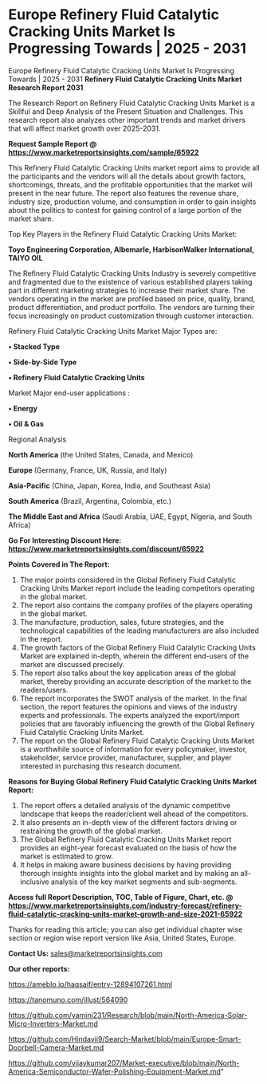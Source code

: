 # Europe Refinery Fluid Catalytic Cracking Units Market Is Progressing Towards | 2025 - 2031
 Europe Refinery Fluid Catalytic Cracking Units Market Is Progressing Towards | 2025 - 2031
<strong>Refinery Fluid Catalytic Cracking Units Market Research Report 2031</strong>

The Research Report on Refinery Fluid Catalytic Cracking Units Market is a Skillful and Deep Analysis of the Present Situation and Challenges. This research report also analyzes other important trends and market drivers that will affect market growth over 2025-2031.

<strong>Request Sample Report @ <a href=https://www.marketreportsinsights.com/sample/65922>https://www.marketreportsinsights.com/sample/65922</a></strong>

This Refinery Fluid Catalytic Cracking Units market report aims to provide all the participants and the vendors will all the details about growth factors, shortcomings, threats, and the profitable opportunities that the market will present in the near future. The report also features the revenue share, industry size, production volume, and consumption in order to gain insights about the politics to contest for gaining control of a large portion of the market share.

Top Key Players in the Refinery Fluid Catalytic Cracking Units Market:

<strong>Toyo Engineering Corporation, Albemarle, HarbisonWalker International, TAIYO OIL</strong>

The Refinery Fluid Catalytic Cracking Units Industry is severely competitive and fragmented due to the existence of various established players taking part in different marketing strategies to increase their market share. The vendors operating in the market are profiled based on price, quality, brand, product differentiation, and product portfolio. The vendors are turning their focus increasingly on product customization through customer interaction.

Refinery Fluid Catalytic Cracking Units Market Major Types are:

<strong>• Stacked Type

• Side-by-Side Type

• Refinery Fluid Catalytic Cracking Units</strong>

Market Major end-user applications :

<strong>• Energy

• Oil & Gas</strong>

Regional Analysis

</u><strong><b>North America</b></strong> (the United States, Canada, and Mexico)

<strong><b>Europe </b></strong>(Germany, France, UK, Russia, and Italy)

<strong><b>Asia-Pacific</b></strong> (China, Japan, Korea, India, and Southeast Asia)

<strong><b>South America</b></strong> (Brazil, Argentina, Colombia, etc.)

<strong><b>The Middle East and Africa</b></strong> (Saudi Arabia, UAE, Egypt, Nigeria, and South Africa)

<strong>Go For Interesting Discount Here: <a href=https://www.marketreportsinsights.com/discount/65922>https://www.marketreportsinsights.com/discount/65922</a></strong>

<strong>Points Covered in The Report:</strong>
<ol>
  <li>The major points considered in the Global Refinery Fluid Catalytic Cracking Units Market report include the leading competitors operating in the global market.</li>
  <li>The report also contains the company profiles of the players operating in the global market.</li>
  <li>The manufacture, production, sales, future strategies, and the technological capabilities of the leading manufacturers are also included in the report.</li>
  <li>The growth factors of the Global Refinery Fluid Catalytic Cracking Units Market are explained in-depth, wherein the different end-users of the market are discussed precisely.</li>
  <li>The report also talks about the key application areas of the global market, thereby providing an accurate description of the market to the readers/users.</li>
  <li>The report incorporates the SWOT analysis of the market. In the final section, the report features the opinions and views of the industry experts and professionals. The experts analyzed the export/import policies that are favorably influencing the growth of the Global Refinery Fluid Catalytic Cracking Units Market.</li>
  <li>The report on the Global Refinery Fluid Catalytic Cracking Units Market is a worthwhile source of information for every policymaker, investor, stakeholder, service provider, manufacturer, supplier, and player interested in purchasing this research document.</li>
</ol>
<strong>Reasons for Buying Global Refinery Fluid Catalytic Cracking Units Market Report:</strong>

<ol>
  <li>The report offers a detailed analysis of the dynamic competitive landscape that keeps the reader/client well ahead of the competitors.</li>
  <li>It also presents an in-depth view of the different factors driving or restraining the growth of the global market.</li>
  <li>The Global Refinery Fluid Catalytic Cracking Units Market report provides an eight-year forecast evaluated on the basis of how the market is estimated to grow.</li>
  <li>It helps in making aware business decisions by having providing thorough insights insights into the global market and by making an all-inclusive analysis of the key market segments and sub-segments.</li>
</ol>
<strong>Access full Report Description, TOC, Table of Figure, Chart, etc. @ <a href=https://www.marketreportsinsights.com/industry-forecast/refinery-fluid-catalytic-cracking-units-market-growth-and-size-2021-65922>https://www.marketreportsinsights.com/industry-forecast/refinery-fluid-catalytic-cracking-units-market-growth-and-size-2021-65922</a></strong>


Thanks for reading this article; you can also get individual chapter wise section or region wise report version like Asia, United States, Europe.

<strong>Contact Us:</strong>
sales@marketreportsinsights.com

<strong>Our other reports:</strong>

<a href=https://ameblo.jp/haqsaif/entry-12894107261.html>https://ameblo.jp/haqsaif/entry-12894107261.html</a>

<a href=https://tanomuno.com/illust/564090>https://tanomuno.com/illust/564090</a>

<a href=https://github.com/yamini231/Research/blob/main/North-America-Solar-Micro-Inverters-Market.md>https://github.com/yamini231/Research/blob/main/North-America-Solar-Micro-Inverters-Market.md</a>

<a href=https://github.com/Hindavii9/Search-Market/blob/main/Europe-Smart-Doorbell-Camera-Market.md>https://github.com/Hindavii9/Search-Market/blob/main/Europe-Smart-Doorbell-Camera-Market.md</a>

<a href=https://github.com/vijaykumar207/Market-executive/blob/main/North-America-Semiconductor-Wafer-Polishing-Equipment-Market.md>https://github.com/vijaykumar207/Market-executive/blob/main/North-America-Semiconductor-Wafer-Polishing-Equipment-Market.md</a>"
